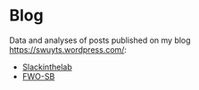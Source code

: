 # Blog
Data and analyses of posts published on my blog https://swuyts.wordpress.com/:

- [Slackinthelab](https://swuyts.wordpress.com/2017/11/08/slack-usage-in-our-lab/)
- [FWO-SB](https://swuyts.wordpress.com/2017/12/14/amount-of-fwo-sb-projects-per-flemish-university/)
